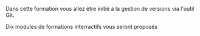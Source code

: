 Dans cette formation vous allez être initié à la gestion de versions via l'outil Git.

Dix modules de formations interractifs vous seront proposés
